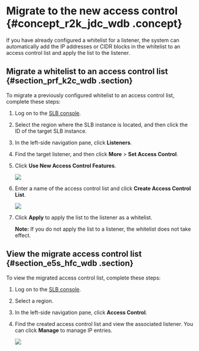 # Migrate to the new access control {#concept_r2k_jdc_wdb .concept}

If you have already configured a whitelist for a listener, the system can automatically add the IP addresses or CIDR blocks in the whitelist to an access control list and apply the list to the listener.

## Migrate a whitelist to an access control list {#section_prf_k2c_wdb .section}

To migrate a previously configured whitelist to an access control list, complete these steps:

1.  Log on to the [SLB console](http://slbnew.console.aliyun.com/#/list/cn-beijing).
2.  Select the region where the SLB instance is located, and then click the ID of the target SLB instance.
3.  In the left-side navigation pane, click **Listeners**.
4.  Find the target listener, and then click **More** \> **Set Access Control**.
5.  Click **Use New Access Control Features**.

    ![](http://static-aliyun-doc.oss-cn-hangzhou.aliyuncs.com/assets/img/4161/2857_en-US.png)

6.  Enter a name of the access control list and click **Create Access Control List**.

    ![](http://static-aliyun-doc.oss-cn-hangzhou.aliyuncs.com/assets/img/4161/2858_en-US.png)

7.  Click **Apply** to apply the list to the listener as a whitelist.

    **Note:** If you do not apply the list to a listener, the whitelist does not take effect.


## View the migrate access control list {#section_e5s_hfc_wdb .section}

To view the migrated access control list, complete these steps:

1.  Log on to the [SLB console](http://slbnew.console.aliyun.com/#/list/cn-beijing).
2.  Select a region.
3.  In the left-side navigation pane, click **Access Control**.
4.  Find the created access control list and view the associated listener. You can click **Manage** to manage IP entries.

    ![](http://static-aliyun-doc.oss-cn-hangzhou.aliyuncs.com/assets/img/4161/2863_en-US.png)


